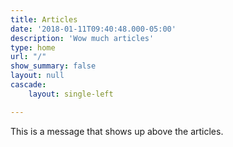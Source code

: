 ```yaml
---
title: Articles
date: '2018-01-11T09:40:48.000-05:00'
description: 'Wow much articles'
type: home
url: "/"
show_summary: false
layout: null
cascade:
    layout: single-left

---
```

This is a message that shows up above the articles.

